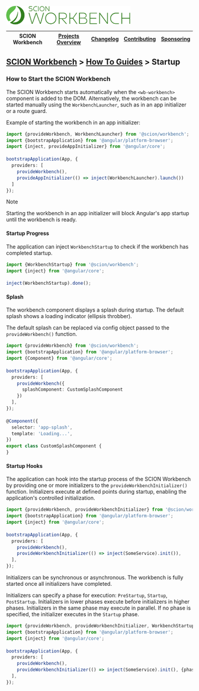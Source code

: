 <a href="/README.md"><img src="/resources/branding/scion-workbench-banner.svg" height="50" alt="SCION Workbench"></a>

| SCION Workbench | [Projects Overview][menu-projects-overview] | [Changelog][menu-changelog] | [Contributing][menu-contributing] | [Sponsoring][menu-sponsoring] |  
|-----------------|---------------------------------------------|-----------------------------|-----------------------------------|-------------------------------|

## [SCION Workbench][menu-home] > [How To Guides][menu-how-to] > Startup

### How to Start the SCION Workbench

The SCION Workbench starts automatically when the `<wb-workbench>` component is added to the DOM. Alternatively, the workbench can be
started manually using the `WorkbenchLauncher`, such as in an app initializer or a route guard.

Example of starting the workbench in an app initializer:

```ts
import {provideWorkbench, WorkbenchLauncher} from '@scion/workbench';
import {bootstrapApplication} from '@angular/platform-browser';
import {inject, provideAppInitializer} from '@angular/core';

bootstrapApplication(App, {
  providers: [
    provideWorkbench(),
    provideAppInitializer(() => inject(WorkbenchLauncher).launch())
  ]
});
```

> [!NOTE]
> Starting the workbench in an app initializer will block Angular's app startup until the workbench is ready.

#### Startup Progress
The application can inject `WorkbenchStartup` to check if the workbench has completed startup.

```ts
import {WorkbenchStartup} from '@scion/workbench';
import {inject} from '@angular/core';

inject(WorkbenchStartup).done();
```

#### Splash
The workbench component displays a splash during startup. The default splash shows a loading indicator (ellipsis throbber).

The default splash can be replaced via config object passed to the `provideWorkbench()` function.

```ts
import {provideWorkbench} from '@scion/workbench';
import {bootstrapApplication} from '@angular/platform-browser';
import {Component} from '@angular/core';

bootstrapApplication(App, {
  providers: [
    provideWorkbench({
      splashComponent: CustomSplashComponent
    })
  ],
});

@Component({
  selector: 'app-splash',
  template: 'Loading...',
})
export class CustomSplashComponent {
}
```

#### Startup Hooks
The application can hook into the startup process of the SCION Workbench by providing one or more initializers to the `provideWorkbenchInitializer()` function.
Initializers execute at defined points during startup, enabling the application's controlled initialization.

```ts
import {provideWorkbench, provideWorkbenchInitializer} from '@scion/workbench';
import {bootstrapApplication} from '@angular/platform-browser';
import {inject} from '@angular/core';

bootstrapApplication(App, {
  providers: [
    provideWorkbench(),
    provideWorkbenchInitializer(() => inject(SomeService).init()),
  ],
});
```

Initializers can be synchronous or asynchronous. The workbench is fully started once all initializers have completed.

Initializers can specify a phase for execution: `PreStartup`, `Startup`, `PostStartup`. Initializers in lower phases execute before initializers in higher phases.
Initializers in the same phase may execute in parallel. If no phase is specified, the initializer executes in the `Startup` phase.

```ts
import {provideWorkbench, provideWorkbenchInitializer, WorkbenchStartupPhase} from '@scion/workbench';
import {bootstrapApplication} from '@angular/platform-browser';
import {inject} from '@angular/core';

bootstrapApplication(App, {
  providers: [
    provideWorkbench(),
    provideWorkbenchInitializer(() => inject(SomeService).init(), {phase: WorkbenchStartupPhase.PostStartup}),
  ],
});
```

[menu-how-to]: /docs/site/howto/how-to.md
[menu-home]: /README.md
[menu-projects-overview]: /docs/site/projects-overview.md
[menu-changelog]: /docs/site/changelog.md
[menu-contributing]: /CONTRIBUTING.md
[menu-sponsoring]: /docs/site/sponsoring.md
